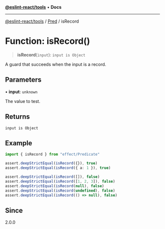 [**@eslint-react/tools**](../../../README.md) • **Docs**

***

[@eslint-react/tools](../../../README.md) / [Pred](../README.md) / isRecord

# Function: isRecord()

> **isRecord**(`input`): `input is Object`

A guard that succeeds when the input is a record.

## Parameters

• **input**: `unknown`

The value to test.

## Returns

`input is Object`

## Example

```ts
import { isRecord } from "effect/Predicate"

assert.deepStrictEqual(isRecord({}), true)
assert.deepStrictEqual(isRecord({ a: 1 }), true)

assert.deepStrictEqual(isRecord([]), false)
assert.deepStrictEqual(isRecord([1, 2, 3]), false)
assert.deepStrictEqual(isRecord(null), false)
assert.deepStrictEqual(isRecord(undefined), false)
assert.deepStrictEqual(isRecord(() => null), false)
```

## Since

2.0.0
